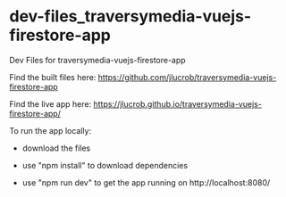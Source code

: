 # dev-files_traversymedia-vuejs-firestore-app
Dev Files for traversymedia-vuejs-firestore-app
 
Find the built files here: https://github.com/jlucrob/traversymedia-vuejs-firestore-app

Find the live app here: https://jlucrob.github.io/traversymedia-vuejs-firestore-app/

To run the app locally: 

- download the files

- use "npm install" to download dependencies

- use "npm run dev" to get the app running on http://localhost:8080/